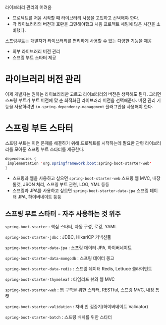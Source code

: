 라이브러리 관리의 어려움

- 프로젝트를 처음 시작할 때 라이브러리 사용을 고민하고 선택해야 한다.
- 각 라이브러리의 버전과 호환을 고민해야했고 처음 프로젝트 세팅에 많은 시간을 소비했다.

스프링부트는 개발자가 라이브러리를 편리하게 사용할 수 있는 다양한 기능을 제공

- 외부 라이브러리 버전 관리
- 스프링 부트 스타터 제공


# 라이브러리 버전 관리

이제 개발자는 원하는 라이브러리만 고르고 라이브러리의 버전은 생략해도 된다. 그러면 스프링 부트가 부트 버전에 맞
춘 최적화된 라이브러리 버전을 선택해준다.
버전 관리 기능을 사용하려면 `io.spring.dependency-management` 플러그인을 사용해야 한다.



#  스프링 부트 스타터

스프링 부트는 이런 문제를 해결하기 위해 프로젝트를 시작하는데 필요한 관련 라이브러리를 모아둔 스프링 부트 스타터를 제공한다.

```java
dependencies {
 implementation 'org.springframework.boot:spring-boot-starter-web'
}
```

- 스프링과 웹을 사용하고 싶으면 `spring-boot-starter-web`
스프링 웹 MVC, 내장 톰캣, JSON 처리, 스프링 부트 관련, LOG, YML 등등
- 스프링과 JPA를 사용하고 싶으면 `spring-boot-starter-data-jpa`
스프링 데이터 JPA, 하이버네이트 등등



## 스프링 부트 스타터 **-** 자주 사용하는 것 위주

`spring-boot-starter` : 핵심 스타터, 자동 구성, 로깅, YAML

`spring-boot-starter-jdbc` : JDBC, HikariCP 커넥션풀

`spring-boot-starter-data-jpa` : 스프링 데이터 JPA, 하이버네이트

`spring-boot-starter-data-mongodb` : 스프링 데이터 몽고

`spring-boot-starter-data-redis` : 스프링 데이터 Redis, Lettuce 클라이언트

`spring-boot-starter-thymeleaf` : 타임리프 뷰와 웹 MVC

`spring-boot-starter-web` : 웹 구축을 위한 스타터, RESTful, 스프링 MVC, 내장 톰캣

`spring-boot-starter-validation` : 자바 빈 검증기(하이버네이트 Validator)

`spring-boot-starter-batch` : 스프링 배치를 위한 스타터
